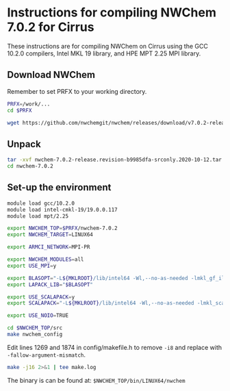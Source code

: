 Instructions for compiling NWChem 7.0.2 for Cirrus
================================================

These instructions are for compiling NWChem on Cirrus
 using the GCC 10.2.0 compilers, Intel MKL 19 library, and HPE MPT 2.25 MPI library.

 Download NWChem
 ---------------

 Remember to set PRFX to your working directory.
 ```bash
 PRFX=/work/...
 cd $PRFX

 wget https://github.com/nwchemgit/nwchem/releases/download/v7.0.2-release/nwchem-7.0.2-release.revision-b9985dfa-srconly.2020-10-12.tar.bz2
```

Unpack
----------------
```bash
tar -xvf nwchem-7.0.2-release.revision-b9985dfa-srconly.2020-10-12.tar.bz2
cd nwchem-7.0.2
```

Set-up the environment
----------------

```bash
module load gcc/10.2.0
module load intel-cmkl-19/19.0.0.117
module load mpt/2.25
```

```bash
export NWCHEM_TOP=$PRFX/nwchem-7.0.2
export NWCHEM_TARGET=LINUX64

export ARMCI_NETWORK=MPI-PR

export NWCHEM_MODULES=all
export USE_MPI=y

export BLASOPT="-L${MKLROOT}/lib/intel64 -Wl,--no-as-needed -lmkl_gf_ilp64 -lmkl_sequential -lmkl_core -lpthread -lm -ldl"
export LAPACK_LIB="$BLASOPT"

export USE_SCALAPACK=y
export SCALAPACK="-L${MKLROOT}/lib/intel64 -Wl,--no-as-needed -lmkl_scalapack_ilp64 -lmkl_gf_ilp64 -lmkl_sequential -lmkl_core -lmkl_blacs_sgimpt_ilp64 -lpthread -lm -ldl"

export USE_NOIO=TRUE
```

``` bash
cd $NWCHEM_TOP/src
make nwchem_config
```

Edit lines 1269 and 1874 in config/makefile.h to remove ```-i8``` and replace with ```-fallow-argument-mismatch```.

```bash
make -j16 2>&1 | tee make.log
```

The binary is can be found at: `$NWCHEM_TOP/bin/LINUX64/nwchem`
